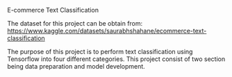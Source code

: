 E-commerce Text Classification

The dataset for this project can be obtain from: https://www.kaggle.com/datasets/saurabhshahane/ecommerce-text-classification

The purpose of this project is to perform text classification using Tensorflow into four different categories. This project consist of two section being data preparation and model development.
